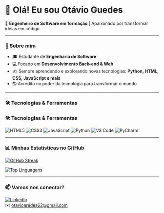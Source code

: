 # 👋 Olá! Eu sou Otávio Guedes

🚀 **Engenheiro de Software em formação** | Apaixonado por transformar ideias em código

---

### 🧠 Sobre mim

- 🎓 Estudante de **Engenharia de Software**
- 💻 Focado em **Desenvolvimento Back-end & Web**
- ✍️ Sempre aprendendo e explorando novas tecnologias: **Python, HTML, CSS, JavaScript e mais**
- 🌎 Acredito no poder da tecnologia para transformar o mundo

---

### 🛠️ Tecnologias & Ferramentas

### 🛠️ Tecnologias & Ferramentas

![HTML5](https://img.shields.io/badge/HTML5-E34F26?logo=html5&logoColor=fff)
![CSS3](https://img.shields.io/badge/CSS3-1572B6?logo=css3&logoColor=fff)
![JavaScript](https://img.shields.io/badge/JavaScript-F7DF1E?logo=javascript&logoColor=000)
![Python](https://img.shields.io/badge/Python-3776AB?logo=python&logoColor=fff)
![VS Code](https://img.shields.io/badge/VS_Code-007ACC?logo=visual-studio-code&logoColor=fff)
![PyCharm](https://img.shields.io/badge/PyCharm-000000?logo=pycharm&logoColor=44CC11)

---

### 📊 Minhas Estatísticas no GitHub

[![GitHub Streak](https://streak-stats.demolab.com?user=PandaLoko27&theme=merko&locale=pt_BR&date_format=j%2Fn%5B%2FY%5D&card_width=500)](https://git.io/streak-stats)

[![Top Linguagens](https://github-readme-stats.vercel.app/api/top-langs/?username=PandaLoko27&langs_count=8&theme=merko&border_color=ffffff)](https://github.com/PandaLoko27/github-readme-stats)

---

### 📫 Vamos nos conectar?

[![LinkedIn](https://img.shields.io/badge/LinkedIn-0077B5?logo=linkedin&logoColor=fff)](https://www.linkedin.com/in/otávio-araújo-aredes-guedes-ab44a4248/)  
✉️ [otavioaredes62@gmail.com](mailto:otavioaredes62@gmail.com)
